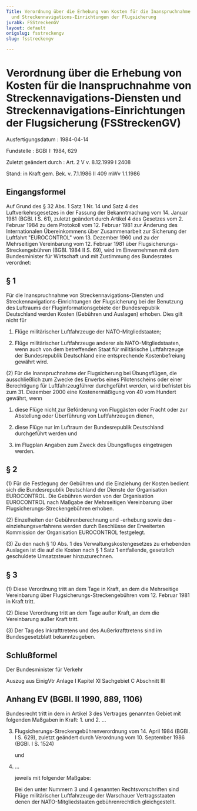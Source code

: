 ```yaml
---
Title: Verordnung über die Erhebung von Kosten für die Inanspruchnahme von Streckennavigations-Diensten
  und Streckennavigations-Einrichtungen der Flugsicherung
jurabk: FSStreckenGV
layout: default
origslug: fsstreckengv
slug: fsstreckengv

---
```


# Verordnung über die Erhebung von Kosten für die Inanspruchnahme von Streckennavigations-Diensten und Streckennavigations-Einrichtungen der Flugsicherung (FSStreckenGV)

Ausfertigungsdatum
:   1984-04-14

Fundstelle
:   BGBl I: 1984, 629

Zuletzt geändert durch
:   Art. 2 V v. 8.12.1999 I 2408

Stand: in Kraft gem. Bek. v. 7.1.1986 II 409 mWv 1.1.1986

## Eingangsformel

Auf Grund des § 32 Abs. 1 Satz 1 Nr. 14 und Satz 4 des
Luftverkehrsgesetzes in der Fassung der Bekanntmachung vom 14. Januar
1981 (BGBl. I S. 61), zuletzt geändert durch Artikel 4 des Gesetzes
vom 2. Februar 1984 zu dem Protokoll vom 12. Februar 1981 zur Änderung
des Internationalen Übereinkommens über Zusammenarbeit zur Sicherung
der Luftfahrt "EUROCONTROL" vom 13. Dezember 1960 und zu der
Mehrseitigen Vereinbarung vom 12. Februar 1981 über Flugsicherungs-
Streckengebühren (BGBl. 1984 II S. 69), wird im Einvernehmen mit dem
Bundesminister für Wirtschaft und mit Zustimmung des Bundesrates
verordnet:


## § 1

Für die Inanspruchnahme von Streckennavigations-Diensten und
Streckennavigations-Einrichtungen der Flugsicherung bei der Benutzung
des Luftraums der Fluginformationsgebiete der Bundesrepublik
Deutschland werden Kosten (Gebühren und Auslagen) erhoben. Dies gilt
nicht für

1.  Flüge militärischer Luftfahrzeuge der NATO-Mitgliedstaaten;


2.  Flüge militärischer Luftfahrzeuge anderer als NATO-Mitgliedstaaten,
    wenn auch von dem betreffenden Staat für militärische Luftfahrzeuge
    der Bundesrepublik Deutschland eine entsprechende Kostenbefreiung
    gewährt wird.




(2) Für die Inanspruchnahme der Flugsicherung bei Übungsflügen, die
ausschließlich zum Zwecke des Erwerbs eines Pilotenscheins oder einer
Berechtigung für Luftfahrzeugführer durchgeführt werden, wird
befristet bis zum 31. Dezember 2000 eine Kostenermäßigung von 40 vom
Hundert gewährt, wenn

1.  diese Flüge nicht zur Beförderung von Fluggästen oder Fracht oder zur
    Abstellung oder Überführung von Luftfahrzeugen dienen,


2.  diese Flüge nur im Luftraum der Bundesrepublik Deutschland
    durchgeführt werden und


3.  im Flugplan Angaben zum Zweck des Übungsfluges eingetragen werden.





## § 2

(1) Für die Festlegung der Gebühren und die Einziehung der Kosten
bedient sich die Bundesrepublik Deutschland der Dienste der
Organisation EUROCONTROL. Die Gebühren werden von der Organisation
EUROCONTROL nach Maßgabe der Mehrseitigen Vereinbarung über
Flugsicherungs-Streckengebühren erhoben.

(2) Einzelheiten der Gebührenberechnung und -erhebung sowie des
-einziehungsverfahrens werden durch Beschlüsse der Erweiterten
Kommission der Organisation EUROCONTROL festgelegt.

(3) Zu den nach § 10 Abs. 1 des Verwaltungskostengesetzes zu
erhebenden Auslagen ist die auf die Kosten nach § 1 Satz 1
entfallende, gesetzlich geschuldete Umsatzsteuer hinzuzurechnen.


## § 3

(1) Diese Verordnung tritt an dem Tage in Kraft, an dem die
Mehrseitige Vereinbarung über Flugsicherungs-Streckengebühren vom 12.
Februar 1981 in Kraft tritt.

(2) Diese Verordnung tritt an dem Tage außer Kraft, an dem die
Vereinbarung außer Kraft tritt.

(3) Der Tag des Inkrafttretens und des Außerkrafttretens sind im
Bundesgesetzblatt bekanntzugeben.


## Schlußformel

Der Bundesminister für Verkehr

Auszug aus EinigVtr Anlage I Kapitel XI Sachgebiet C Abschnitt III

## Anhang EV (BGBl. II 1990, 889, 1106)

Bundesrecht tritt in dem in Artikel 3 des Vertrages genannten Gebiet
mit folgenden Maßgaben in Kraft:
1\. und 2. ...

3.  Flugsicherungs-Streckengebührenverordnung vom 14. April 1984 (BGBl. I
    S. 629), zuletzt geändert durch Verordnung vom 10. September 1986
    (BGBl. I S. 1524)

    und


4.  ...

    jeweils mit folgender Maßgabe:

    Bei den unter Nummern 3 und 4 genannten Rechtsvorschriften sind Flüge
    militärischer Luftfahrzeuge der Warschauer Vertragsstaaten denen der
    NATO-Mitgliedstaaten gebührenrechtlich gleichgestellt.




